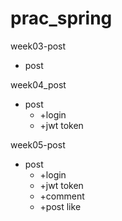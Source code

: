 # prac_spring






week03-post
 * post




week04_post
 * post
   + +login
   + +jwt token




week05-post
 * post
   + +login
   + +jwt token
   + +comment
   + +post like
